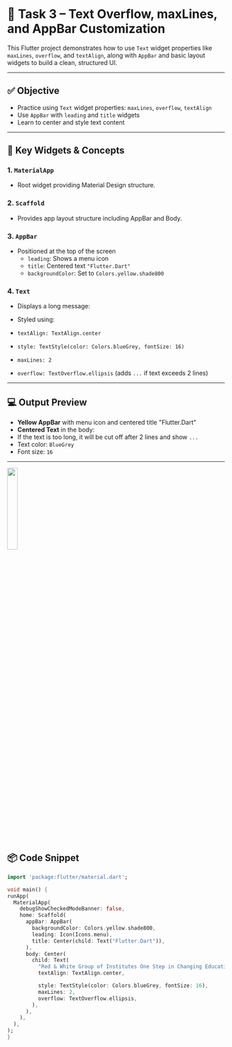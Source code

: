 # 🧪 Task 3 – Text Overflow, maxLines, and AppBar Customization

This Flutter project demonstrates how to use `Text` widget properties like `maxLines`, `overflow`, and `textAlign`, along with `AppBar` and basic layout widgets to build a clean, structured UI.

---

## ✅ Objective

- Practice using `Text` widget properties: `maxLines`, `overflow`, `textAlign`
- Use `AppBar` with `leading` and `title` widgets
- Learn to center and style text content

---

## 🧠 Key Widgets & Concepts

### 1. `MaterialApp`
- Root widget providing Material Design structure.

### 2. `Scaffold`
- Provides app layout structure including AppBar and Body.

### 3. `AppBar`
- Positioned at the top of the screen
  - `leading`: Shows a menu icon
  - `title`: Centered text `"Flutter.Dart"`
  - `backgroundColor`: Set to `Colors.yellow.shade800`

### 4. `Text`
- Displays a long message:

- Styled using:
- `textAlign: TextAlign.center`
- `style: TextStyle(color: Colors.blueGrey, fontSize: 16)`
- `maxLines: 2`
- `overflow: TextOverflow.ellipsis` (adds `...` if text exceeds 2 lines)

---

## 💻 Output Preview

- **Yellow AppBar** with menu icon and centered title "Flutter.Dart"
- **Centered Text** in the body:
- If the text is too long, it will be cut off after 2 lines and show `...`
- Text color: `BlueGrey`
- Font size: `16`

---

  <img src="https://github.com/user-attachments/assets/bf6c2246-e3c0-4283-9a1b-8d98cb7163b5" width="22%">


## 📦 Code Snippet

```dart
import 'package:flutter/material.dart';

void main() {
runApp(
  MaterialApp(
    debugShowCheckedModeBanner: false,
    home: Scaffold(
      appBar: AppBar(
        backgroundColor: Colors.yellow.shade800,
        leading: Icon(Icons.menu),
        title: Center(child: Text("Flutter.Dart")),
      ),
      body: Center(
        child: Text(
          "Red & White Group of Institutes One Step in Changing Education Chain...",
          textAlign: TextAlign.center,

          style: TextStyle(color: Colors.blueGrey, fontSize: 16),
          maxLines: 2,
          overflow: TextOverflow.ellipsis,
        ),
      ),
    ),
  ),
);
}
